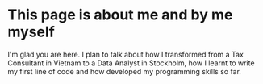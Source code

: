 # This page is about me and by me myself

I'm glad you are here. 
I plan to talk about how I transformed from a Tax Consultant in Vietnam to a Data Analyst in Stockholm, how I learnt to write my first line of code and how developed my programming skills so far.
